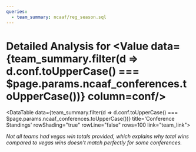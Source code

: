 ```yaml
---
queries:
  - team_summary: ncaaf/reg_season.sql
---
```


# Detailed Analysis for <Value data={team_summary.filter(d => d.conf.toUpperCase() === $page.params.ncaaf_conferences.toUpperCase())} column=conf/>

<DataTable
    data={team_summary.filter(d => d.conf.toUpperCase() === $page.params.ncaaf_conferences.toUpperCase())}
    title='Conference Standings'
    rowShading="true" 
    rowLine="false"
    rows=100
    link="team_link">
    <Column id="team"/>
    <Column id="record"/>
    <Column id="elo_rating" title="ELO"/>
    <Column id="avg_wins"/>
    <Column id="vegas_wins"/>
    <Column id="elo_vs_vegas_num1" contentType=delta/>
</DataTable>

_Not all teams had vegas win totals provided, which explains why total wins compared to vegas wins doesn't match perfectly for some conferences._
